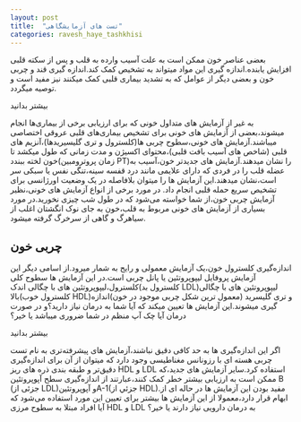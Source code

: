 ```yaml
---
layout: post
title:  "تست های آزمایشگاهی"
categories: ravesh_haye_tashkhisi
---
```

<!-- tasvi -->
بعضی عناصر خون ممکن است به علت آسیب وارده به قلب و پس از سکته قلبی افزایش یابنده.اندازه گیری این مواد میتواند به تشخیص کمک کند.اندازه گیری قند و چربی خون و بعضی دیگر از عوامل که به تشدید بیماری قلبی کمک میکنند نیز مفید است و توصیه میگردد.

<p onclick='document.getElementById("more-1").style="display:block;";
 this.style="display:none;";'
 id="more-button"> بیشتر بدانید </p> 
 
 <div id="more-1" class="more">
به غیر از آزمایش های متداول خونی که برای ارزیابی برخی از بیماری‌ها انجام میشوند،بعضی از آزمایش های خونی برای تشخیص بیماری‌های قلبی عروقی اختصاصی میباشند.آزمایش های خونی،سطوح چربی ها(کلسترول و تری گلیسیریدها)،آنزیم های قلبی (شاخص های آسیب بافت قلبی)،محتوای اکسیژن و مدت زمانی که طول میکشد تا خون لخته ببندد(زمان پروترومبین PT)را نشان میدهند.آزمایش های جدیدتر خون،آسیب به عضله قلب را در فردی که دارای علایمی مانند درد قفسه سینه،تنگی نفس یا سبکی سر است،نشان میدهند.این آزمایش ها را میتوان بلافاصله در یک وضعیت اورژانسی برای تشخیص سریع حمله قلبی انجام داد.
در مورد برخی از انواع آزمایش های خونی،نظیر آزمایش چربی خون،از شما خواسته می‌شود که در طول شب چیزی نخورید.در مورد بسیاری از آزمایش های خونی مربوط به قلب،خون به جای نوک انگشتان اغلب از سیاهرگ و گاهی از سرخرگ گرفته میشود.
</div>


## چربی خون
اندازه‌گیری کلسترول خون،یک آزمایش معمولی و رایج به شمار میرود.از اسامی دیگر این آزمایش پروفایل لیپوپروتئین یا پانل چربی است.در این آزمایش ها سطوح کلی کلسترول،لیپوپروتئین های با  چگالی اندک(کلسترول بد LDL)لیپوپروتئین های با چگالی بالا(کلسترول خوب HDL)و تری گلیسرید (معمول ترین شکل چربی موجود در خون)اندازه گیری میشوند.این آزمایش ها تعیین میکند که آیا شما به درمان نیاز دارید؟و در صورت درمان آیا چک آپ منظم در شما ضروری میباشد یا خیر؟

<p onclick='document.getElementById("more-2").style="display:block;";
 this.style="display:none;";'
 id="more-button"> بیشتر بدانید </p> 
 
 <div id="more-2" class="more">
اگر این اندازه‌گیری ها به حد کافی دقیق نباشند،آزمایش های پیشرفته‌تری به نام تست چربی هسته  ای با رزونانس مغناطیسی وجود دارد که میتوان از آن برای اندازه‌گیری دقیق‌تر و طبقه بندی ذره های ریز HDL و LDL استفاده کرد.سایر آزمایش های جدید،که ممکن است به ارزیابی بیشتر خطر کمک کنند،عبارتند از اندازه‌گیری سطح آپوپروتئین B (جزئی از LDL)و آپوپروتئینA-1(جزئي از HDL).مفید بودن این آزمایش ها در حاله ای از ابهام قرار دارد،معمولا از این آزمایش ها بیشتر برای تعیین این مورد استفاده می‌شود که آیا افراد مبتلا به سطوح مرزی HDL و LDL به درمان دارویی نیاز دارند یا خیر؟
</div>